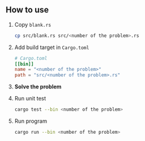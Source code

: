 ## How to use

1. Copy `blank.rs`

    ```sh
    cp src/blank.rs src/<number of the problem>.rs
    ```

1. Add build target in `Cargo.toml` 

    ```toml
    # Cargo.toml
    [[bin]]
    name = "<number of the problem>"
    path = "src/<number of the problem>.rs"
    ```

1. **Solve the problem**

1. Run unit test

    ```sh
    cargo test --bin <number of the problem>
    ```

1. Run program

    ```sh
    cargo run --bin <number of the problem>
    ```

